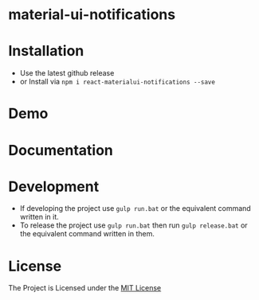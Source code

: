 # material-ui-notifications


# Installation

* Use the latest github release
* or Install via `npm i react-materialui-notifications --save`

# Demo



# Documentation



# Development

* If developing the project use `gulp run.bat` or the equivalent command written in it.
* To release the project use `gulp run.bat` then run `gulp release.bat` or the equivalent command written in them.

# License
The Project is Licensed under the [MIT License](TimoHanisch/material-ui-notifications/blob/master/LICENSE)
